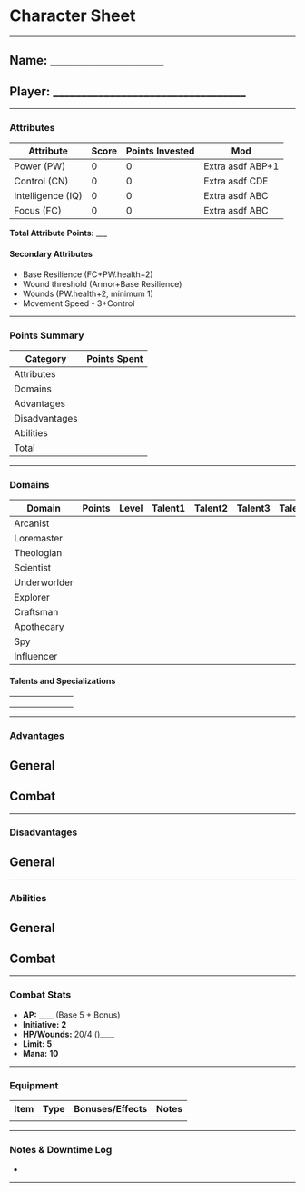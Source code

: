 # Character Sheet

---

## Name: ____________________
## Player: __________________________________

---

### **Attributes**  
| Attribute         | Score | Points Invested | Mod              |
| ----------------- | ----- | --------------- | ---------------- |
| Power (PW)        | 0     | 0               | Extra asdf ABP+1 |
| Control (CN)      | 0     | 0               | Extra asdf CDE   |
| Intelligence (IQ) | 0     | 0               | Extra asdf ABC   |
| Focus (FC)        | 0     | 0               | Extra asdf ABC   |

**Total Attribute Points:** ___  
#### Secondary Attributes
- Base Resilience (FC+PW.health+2)
- Wound threshold (Armor+Base Resilience)
- Wounds (PW.health+2, minimum 1)
- Movement Speed - 3+Control
---

### **Points Summary**
| Category      | Points Spent |
| ------------- | ------------ |
| Attributes    |              |
| Domains       |              |
| Advantages    |              |
| Disadvantages |              |
| Abilities     |              |
| Total         |              |

---

### **Domains**
| Domain       | Points | Level | Talent1 | Talent2 | Talent3 | Talent4 |
| ------------ | ------ | ----- | ------- | ------- | ------- | ------- |
| Arcanist     |        |       |         |         |         |         |
| Loremaster   |        |       |         |         |         |         |
| Theologian   |        |       |         |         |         |         |
| Scientist    |        |       |         |         |         |         |
| Underworlder |        |       |         |         |         |         |
| Explorer     |        |       |         |         |         |         |
| Craftsman    |        |       |         |         |         |         |
| Apothecary   |        |       |         |         |         |         |
| Spy          |        |       |         |         |         |         |
| Influencer   |        |       |         |         |         |         |
#### Talents and Specializations
|     |     |     |     |     |     |     |
| --- | --- | --- | --- | --- | --- | --- |
|     |     |     |     |     |     |     |
|     |     |     |     |     |     |     |
|     |     |     |     |     |     |     |

---

### **Advantages**
**General**
-  

**Combat**
-  

---

### **Disadvantages**
**General**
-  

---

### **Abilities**
**General**
-  

**Combat**
-  

---

### **Combat Stats**
- **AP:** ____ (Base 5 + Bonus)
- **Initiative:** __2__
- **HP/Wounds:**        20/4        ()____
- **Limit:**  __5__
- **Mana:** __10__

---

### **Equipment**
| Item | Type | Bonuses/Effects | Notes |
| ---- | ---- | --------------- | ----- |
|      |      |                 |       |

---

### **Notes & Downtime Log**
-  

---
